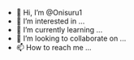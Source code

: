 - 👋 Hi, I’m @Onisuru1
- 👀 I’m interested in ...
- 🌱 I’m currently learning ...
- 💞️ I’m looking to collaborate on ...
- 📫 How to reach me ...

<!---
Onisuru1/Onisuru1 is a ✨ special ✨ repository because its `README.md` (this file) appears on your GitHub profile.
You can click the Preview link to take a look at your changes.
--
